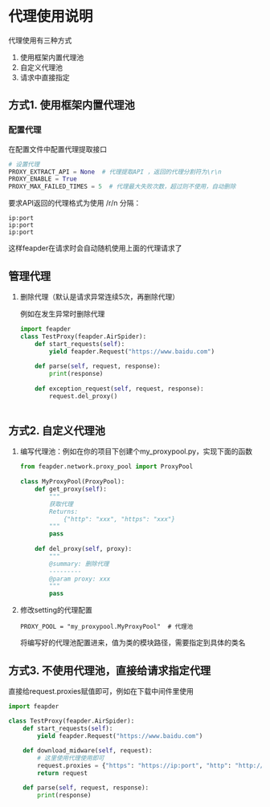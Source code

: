 # 代理使用说明

代理使用有三种方式
1. 使用框架内置代理池
2. 自定义代理池
3. 请求中直接指定

## 方式1. 使用框架内置代理池

### 配置代理

在配置文件中配置代理提取接口

```python
# 设置代理
PROXY_EXTRACT_API = None  # 代理提取API ，返回的代理分割符为\r\n
PROXY_ENABLE = True
PROXY_MAX_FAILED_TIMES = 5  # 代理最大失败次数，超过则不使用，自动删除
```

要求API返回的代理格式为使用 /r/n 分隔：

```
ip:port
ip:port
ip:port
```

这样feapder在请求时会自动随机使用上面的代理请求了

## 管理代理

1. 删除代理（默认是请求异常连续5次，再删除代理）

    例如在发生异常时删除代理
    
    ```python
    import feapder
    class TestProxy(feapder.AirSpider):
        def start_requests(self):
            yield feapder.Request("https://www.baidu.com")
        
        def parse(self, request, response):
            print(response)
        
        def exception_request(self, request, response):
            request.del_proxy()
            
    ```
    
## 方式2. 自定义代理池

1. 编写代理池：例如在你的项目下创建个my_proxypool.py，实现下面的函数
    
    ```python
    from feapder.network.proxy_pool import ProxyPool 
        
    class MyProxyPool(ProxyPool):
        def get_proxy(self):
            """
            获取代理
            Returns:
                {"http": "xxx", "https": "xxx"}
            """
            pass
        
        def del_proxy(self, proxy):
            """
            @summary: 删除代理
            ---------
            @param proxy: xxx
            """
            pass
    ```

3. 修改setting的代理配置

    ```
    PROXY_POOL = "my_proxypool.MyProxyPool"  # 代理池
    ```
    
    将编写好的代理池配置进来，值为类的模块路径，需要指定到具体的类名
 


## 方式3. 不使用代理池，直接给请求指定代理

直接给request.proxies赋值即可，例如在下载中间件里使用

```python
import feapder

class TestProxy(feapder.AirSpider):
    def start_requests(self):
        yield feapder.Request("https://www.baidu.com")
        
    def download_midware(self, request):
        # 这里使用代理使用即可
        request.proxies = {"https": "https://ip:port", "http": "http://ip:port"} 
        return request

    def parse(self, request, response):
        print(response)
```